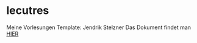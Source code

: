 # lecutres
Meine Vorlesungen
Template: Jendrik Stelzner
Das Dokument findet man [HIER](https://raw.githubusercontent.com/git-fabus/lecutres/main/notes.pdf)
